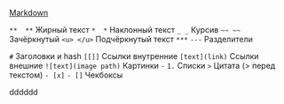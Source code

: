[Markdown](https://skillbox.com/media/code/yazyk-razmetki-markdown-shpargalka-po-sintaksisu-s-primerami/)

`**  **`  Жирный текст
`*  *`   Наклонный текст
`_ _`  Курсив
`~~ ~~` Зачёркнутый
`<u> </u>` Подчёркнутый текст
`***` `---` Разделители

`#`  Заголовки и hash
`[[]]` Ссылки внутренние
`[text](link)` Ссылки внешние
`![text](image path)` Картинки
`-`  `1.`  Списки
`>` Цитата (> перед текстом)
`- [x]` `- []` Чекбоксы

dddddd